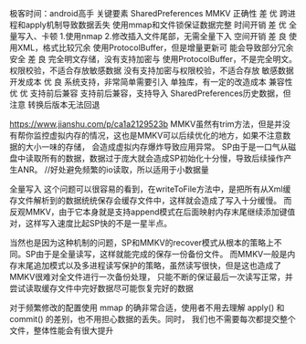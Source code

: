 
极客时间：android高手
关键要素      SharedPreferences             MMKV
正确性        差                             优
          跨进程和apply机制导致数据丢失       使用mmap和文件锁保证数据完整
时间开销      差                              优
          全量写入、卡顿                    1.使用nmap
                                         2.修改插入文件尾部，无需全量下入
空间开销      差                             良
         使用XML，格式比较冗余            使用ProtocolBuffer，但是增量更新可
                                        能会导致部分冗余
安全        差                             良
      完全明文存储，没有支持加密与          使用ProtocolBuffer，不是完全明文。
       权限校验，不适合存放敏感数据         没有支持加密与权限校验，不适合存放
                                        敏感数据
开发成本   优                             良
       系统支持，非常简单需要引入           单独库，有一定的改造成本
兼容性    优                             优
       支持前后兼容                   支持前后兼容，支持导入
                                     SharedPreferences历史数据，但注意
                                      转换后版本无法回退





https://www.jianshu.com/p/ca1a2129523b
MMKV虽然有trim方法，但是并没有帮你监控虚拟内存的情况，这也是MMKV可以后续优化的地方，如果不注意数据的大小一味的存储，
  会造成虚拟内存爆炸导致应用异常。
SP由于是一口气从磁盘中读取所有的数据，数据过于庞大就会造成SP初始化十分慢，导致后续操作产生ANR。
   //好处避免频繁的io读取，所以适用于小数据量

全量写入
这个问题可以很容易的看到，在writeToFile方法中，是把所有从Xml缓存文件解析到的数据统统保存会缓存文件中，这样就会造成了写入十分缓慢。
而反观MMKV，由于它本身就是支持append模式在后面映射内存末尾继续添加键值对，这样写入速度比起SP快的不是一星半点。

当然也是因为这种机制的问题，SP和MMKV的recover模式从根本的策略上不同。SP由于是全量读写，这样就能完成的保存一份备份文件。
而MMKV一般是内存末尾追加模式以及多进程读写保护的策略，虽然读写很快，但是这也造成了MMKV很难对全文件进行一次备份处理，
只能不断的保证最后一次读写正常，并尝试读取缓存文件中完好数据尽可能恢复完好的数据


对于频繁修改的配置使用 mmap 的确非常合适，使用者不用去理解 apply() 和 commit() 的差别，也不用担心数据的丢失。同时，
我们也不需要每次都提交整个文件，整体性能会有很大提升